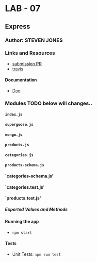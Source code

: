# LAB - 07

## Express

### Author: STEVEN JONES

### Links and Resources
* [submission PR](https://github.com/colosrjones-401d4/lab-07/tree/express)
* [travis](https://travis-ci.com/colosrjones-401d4/lab-06)

#### Documentation
* [Doc](https://github.com/DeltaVCode/cr-js-401d4/tree/master/curriculum/class-07/lab)

### Modules TODO below will changes..
#### `index.js`
#### `supergoose.js`
#### `mongo.js`
#### `products.js`
#### `categories.js`
#### `products-schema.js`
#### `categories-schema.js'
#### `categories.test.js'
#### `products.test.js'
##### Exported Values and Methods


#### Running the app
* `npm start`

  
#### Tests
* Unit Tests: `npm run test`



